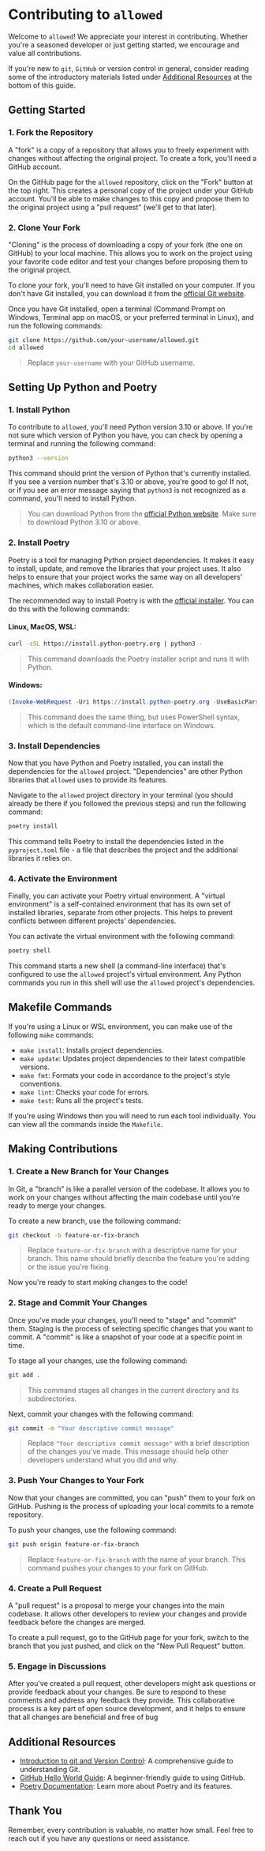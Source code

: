 # Contributing to `allowed`

Welcome to `allowed`! We appreciate your interest in contributing. Whether you're a seasoned developer or just getting started, we encourage and value all contributions.

If you're new to `git`, `GitHub` or version control in general, consider reading some of the introductory materials listed under [Additional Resources](#additional-resources) at the bottom of this guide.

## Getting Started

### 1. Fork the Repository

A "fork" is a copy of a repository that allows you to freely experiment with changes without affecting the original project. To create a fork, you'll need a GitHub account.

On the GitHub page for the `allowed` repository, click on the "Fork" button at the top right. This creates a personal copy of the project under your GitHub account. You'll be able to make changes to this copy and propose them to the original project using a "pull request" (we'll get to that later).

### 2. Clone Your Fork

"Cloning" is the process of downloading a copy of your fork (the one on GitHub) to your local machine. This allows you to work on the project using your favorite code editor and test your changes before proposing them to the original project.

To clone your fork, you'll need to have Git installed on your computer. If you don't have Git installed, you can download it from the [official Git website](https://git-scm.com/downloads).

Once you have Git installed, open a terminal (Command Prompt on Windows, Terminal app on macOS, or your preferred terminal in Linux), and run the following commands:

```bash
git clone https://github.com/your-username/allowed.git
cd allowed
```
> Replace `your-username` with your GitHub username.

## Setting Up Python and Poetry

### 1. Install Python

To contribute to `allowed`, you'll need Python version 3.10 or above. If you're not sure which version of Python you have, you can check by opening a terminal and running the following command:

```bash
python3 --version
```

This command should print the version of Python that's currently installed. If you see a version number that's 3.10 or above, you're good to go! If not, or if you see an error message saying that `python3` is not recognized as a command, you'll need to install Python.

> You can download Python from the [official Python website](https://www.python.org/downloads/). Make sure to download Python 3.10 or above.

### 2. Install Poetry

Poetry is a tool for managing Python project dependencies. It makes it easy to install, update, and remove the libraries that your project uses. It also helps to ensure that your project works the same way on all developers' machines, which makes collaboration easier.

The recommended way to install Poetry is with the [official installer](https://python-poetry.org/docs/#installing-with-the-official-installer). You can do this with the following commands:

#### Linux, MacOS, WSL:

```bash
curl -sSL https://install.python-poetry.org | python3 -
```

> This command downloads the Poetry installer script and runs it with Python.

#### Windows:

```Powershell
(Invoke-WebRequest -Uri https://install.python-poetry.org -UseBasicParsing).Content | py -
```

> This command does the same thing, but uses PowerShell syntax, which is the default command-line interface on Windows.

### 3. Install Dependencies

Now that you have Python and Poetry installed, you can install the dependencies for the `allowed` project. "Dependencies" are other Python libraries that `allowed` uses to provide its features.

Navigate to the `allowed` project directory in your terminal (you should already be there if you followed the previous steps) and run the following command:

```bash
poetry install
```

This command tells Poetry to install the dependencies listed in the `pyproject.toml` file - a file that describes the project and the additional libraries it relies on.

### 4. Activate the Environment

Finally, you can activate your Poetry virtual environment. A "virtual environment" is a self-contained environment that has its own set of installed libraries, separate from other projects. This helps to prevent conflicts between different projects' dependencies.

You can activate the virtual environment with the following command:

```bash
poetry shell
```

This command starts a new shell (a command-line interface) that's configured to use the `allowed` project's virtual environment. Any Python commands you run in this shell will use the `allowed` project's dependencies.

## Makefile Commands
If you're using a Linux or WSL environment, you can make use of the following `make` commands:

- `make install`: Installs project dependencies.
- `make update`: Updates project dependencies to their latest compatible versions.
- `make fmt`: Formats your code in accordance to the project's style conventions.
- `make lint`: Checks your code for errors.
- `make test`: Runs all the project's tests.

If you're using Windows then you will need to run each tool individually. You can view all the commands inside the `Makefile`.

## Making Contributions

### 1. Create a New Branch for Your Changes

In Git, a "branch" is like a parallel version of the codebase. It allows you to work on your changes without affecting the main codebase until you're ready to merge your changes.

To create a new branch, use the following command:

```bash
git checkout -b feature-or-fix-branch
```
>Replace `feature-or-fix-branch` with a descriptive name for your branch. This name should briefly describe the feature you're adding or the issue you're fixing.

Now you're ready to start making changes to the code!

### 2. Stage and Commit Your Changes
Once you've made your changes, you'll need to "stage" and "commit" them. Staging is the process of selecting specific changes that you want to commit. A "commit" is like a snapshot of your code at a specific point in time.

To stage all your changes, use the following command:
```bash
git add .
```
>This command stages all changes in the current directory and its subdirectories.

Next, commit your changes with the following command:
```bash
git commit -m "Your descriptive commit message"
```
>Replace `"Your descriptive commit message"` with a brief description of the changes you've made. This message should help other developers understand what you did and why.

### 3. Push Your Changes to Your Fork
Now that your changes are committed, you can "push" them to your fork on GitHub. Pushing is the process of uploading your local commits to a remote repository.

To push your changes, use the following command:
```bash
git push origin feature-or-fix-branch
```
>Replace `feature-or-fix-branch` with the name of your branch. This command pushes your changes to your fork on GitHub.

### 4. Create a Pull Request
A "pull request" is a proposal to merge your changes into the main codebase. It allows other developers to review your changes and provide feedback before the changes are merged.

To create a pull request, go to the GitHub page for your fork, switch to the branch that you just pushed, and click on the "New Pull Request" button.

### 5. Engage in Discussions
After you've created a pull request, other developers might ask questions or provide feedback about your changes. Be sure to respond to these comments and address any feedback they provide. This collaborative process is a key part of open source development, and it helps to ensure that all changes are beneficial and free of bug

## Additional Resources

- [Introduction to git and Version Control](https://docs.github.com/en/get-started/using-git/about-git): A comprehensive guide to understanding Git.
- [GitHub Hello World Guide](https://docs.github.com/en/get-started/quickstart/hello-world): A beginner-friendly guide to using GitHub.
- [Poetry Documentation](https://python-poetry.org/): Learn more about Poetry and its features.

## Thank You
Remember, every contribution is valuable, no matter how small. Feel free to reach out if you have any questions or need assistance.